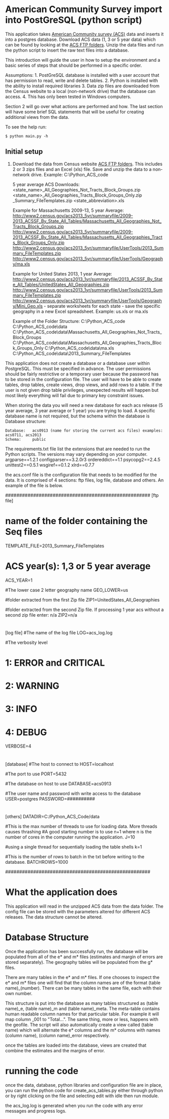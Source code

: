 # American Community Survey import into PostGreSQL (python script)

This application takes [American Community survey (ACS)](http://www.census.gov/acs/) data and inserts it into a postgres database. 
Download ACS data (1, 3 or 5 year data) which can be found by looking at the [ACS FTP folders](http://www2.census.gov/).
Unzip the data files and run the python script to insert the raw text files into a database. 

This introduction will guide the user in how to setup
the environment and a basic series of steps that should be performed in a specific order. 

Assumptions: 	1. PostGreSQL database is installed with a user account that has permission to read, write and delete tables. 
				2. Python is installed with the ability to install required libraries
				3. Data zip files are downloaded from the Census website to a local (non-network drive) that the database can access.
				4. This has only been tested in Windows computers.
				
Section 2 will go over what actions are performed and how. 
The last section will have some brief SQL statements that will be useful for creating additional views from the data.

To see the help run: 

    $ python main.py -h

## Initial setup
 1. Download the data from Census website [ACS FTP folders](http://www2.census.gov/). This includes 2 or 3 zips files and an Excel (xls) file. 
    Save and unzip the data to a non-network drive. Example: C:\Python_ACS_code
 
	5 year average ACS Downloads:
	<state_name>_All_Geographies_Not_Tracts_Block_Groups.zip
	<state_name>_All_Geographies_Tracts_Block_Groups_Only.zip
	<year>_Summary_FileTemplates.zip
	<state_abbreviation>.xls
	
	Example for Massachusetts 2009-13, 5 year Average:
	http://www2.census.gov/acs2013_5yr/summaryfile/2009-2013_ACSSF_By_State_All_Tables/Massachusetts_All_Geographies_Not_Tracts_Block_Groups.zip
	http://www2.census.gov/acs2013_5yr/summaryfile/2009-2013_ACSSF_By_State_All_Tables/Massachusetts_All_Geographies_Tracts_Block_Groups_Only.zip
	http://www2.census.gov/acs2013_5yr/summaryfile/UserTools/2013_Summary_FileTemplates.zip
	http://www2.census.gov/acs2013_5yr/summaryfile/UserTools/Geography/ma.xls
	
	Example for United States 2013, 1 year Average:
	http://www2.census.gov/acs2013_1yr/summaryfile/2013_ACSSF_By_State_All_Tables/UnitedStates_All_Geographies.zip
	http://www2.census.gov/acs2013_1yr/summaryfile/UserTools/2013_Summary_FileTemplates.zip
   	http://www2.census.gov/acs2013_1yr/summaryfile/UserTools/Geography/Mini_Geo.xls - separate worksheets for each state
																					- save the specific geography in a new Excel spreadsheet. Example: us.xls or ma.xls

	Example of the Folder Structure:
	C:\Python_ACS_code
	C:\Python_ACS_code\data
	C:\Python_ACS_code\data\Massachusetts_All_Geographies_Not_Tracts_Block_Groups
	C:\Python_ACS_code\data\Massachusetts_All_Geographies_Tracts_Block_Groups_Only
	C:\Python_ACS_code\data\ma.xls
	C:\Python_ACS_code\data\2013_Summary_FileTemplates 

 
This application does not create a database or a database user within PostgreSQL. This must be specified in advance. 
The user permissions should be fairly restrictive or a temporary user
because the password has to be stored in the configuration file. The user will have to be able to
create tables, drop tables, create views, drop views, and add rows to a table. If the user is not given
drop table privileges, unexpected results will happen but most likely everything will fail due to primary
key constraint issues.  

When storing the data you will need a new database for each acs release (5 year average, 3 year average or 1 year) you are trying to load. 
A specific database name is not required, but the schema within the database is 
Database structure:

	Database: 	acs0913 (name for storing the current acs files) examples: acs0711, acs2013
	Schema: 	public


The requirements.txt file list the extensions that are needed to run the Python scripts. The versions may vary depending on your computer. 	 
 	argparse==1.2.1
 	configparser==3.2.0r3
 	ordereddict==1.1
 	psycopg2==2.4.5
 	unittest2==0.5.1
	wsgiref==0.1.2
 	xlrd==0.7.7


the acs.conf file is the configuration file that needs to be modified for the data. 
It is comprised of 4 sections: ftp files, log file, database and others.
An example of the file is below.

####################################################
[ftp file]

# name of the folder containing the Seq files
TEMPLATE_FILE=2013_Summary_FileTemplates

# ACS year(s): 1,3 or 5 year average
ACS_YEAR=1

#The lower case 2 letter geography name
GEO_LOWER=us

#folder extracted from the first Zip file
ZIP1=UnitedStates_All_Geographies

#folder extracted from the second Zip file. If processing 1 year acs without a second zip file enter: n/a
ZIP2=n/a

# ####################################################
[log file]
#The name of the log file
LOG=acs_log.log

#The verbosity level
# 1: ERROR and CRITICAL
# 2: WARNING
# 3: INFO
# 4: DEBUG
VERBOSE=4

# ####################################################
[database]
#The host to connect to
HOST=localhost

#The port to use
PORT=5432

#The database on host to use
DATABASE=acs0913

#The user name and password with write access to the database
USER=postgres
PASSWORD=##########

# ####################################################
[others]
DATADIR=C:/Python_ACS_Code/data

#This is the max number of threads to use for loading data. More threads causes thrashing
#A good starting number is to use n+1 where n is the number of cores in the computer running the application.
J=10

#using a single thread for sequentially loading the table shells
k=1

#This is the number of rows to batch in the txt before writing to the database.
BATCHROWS=1000
	
####################################################


# What the application does

This application will read in the unzipped ACS data from the data folder. 
The config file can be stored with the parameters altered for different ACS releases. The data structure cannot be altered.

# Database Structure
Once the application has been successfully run, the database will be populated from all of the e* and m* files (estimates and margin of errors are stored separately). 
The geography tables will be populated from the g* files. 

There are many tables in the e* and m* files. If one chooses to inspect the e* and m* files one will find that the column names are of the format (table name)_(number). There can be many tables in the same file, each with their own number.

This structure is put into the database as many tables structured as (table name)_e, (table name)_m and (table name)_meta. The meta-table contains human readable column names for that particular table. For example it will map column \_001 to "Total...". The same thing, more or less, happens with the geofile. The script will also automatically create a view called (table name) which will alternate the e* columns and the m* columns with names (column name), (column name)\_error respectively. 

once the tables are loaded into the database, views are created that combine the estimates and the margins of error.

# running the code

once the data, database, python libraries and configuration file are in place, 
you can run the python code for create_acs_tables.py either through python or by right clicking on the file and selecting edit with idle then run module.

the acs_log.log is generated when you run the code with any error messages and progress logs.